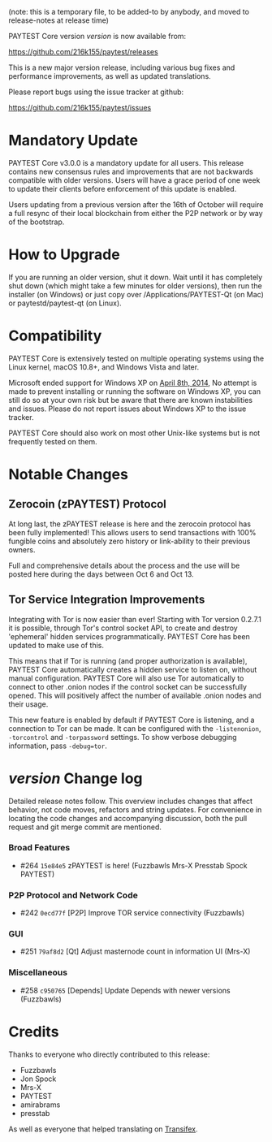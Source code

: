 (note: this is a temporary file, to be added-to by anybody, and moved to release-notes at release time)

PAYTEST Core version *version* is now available from:

  <https://github.com/216k155/paytest/releases>

This is a new major version release, including various bug fixes and
performance improvements, as well as updated translations.

Please report bugs using the issue tracker at github:

  <https://github.com/216k155/paytest/issues>

Mandatory Update
==============

PAYTEST Core v3.0.0 is a mandatory update for all users. This release contains new consensus rules and improvements that are not backwards compatible with older versions. Users will have a grace period of one week to update their clients before enforcement of this update is enabled.

Users updating from a previous version after the 16th of October will require a full resync of their local blockchain from either the P2P network or by way of the bootstrap.

How to Upgrade
==============

If you are running an older version, shut it down. Wait until it has completely shut down (which might take a few minutes for older versions), then run the installer (on Windows) or just copy over /Applications/PAYTEST-Qt (on Mac) or paytestd/paytest-qt (on Linux).

Compatibility
==============

PAYTEST Core is extensively tested on multiple operating systems using
the Linux kernel, macOS 10.8+, and Windows Vista and later.

Microsoft ended support for Windows XP on [April 8th, 2014](https://www.microsoft.com/en-us/WindowsForBusiness/end-of-xp-support),
No attempt is made to prevent installing or running the software on Windows XP, you
can still do so at your own risk but be aware that there are known instabilities and issues.
Please do not report issues about Windows XP to the issue tracker.

PAYTEST Core should also work on most other Unix-like systems but is not
frequently tested on them.

Notable Changes
===============

Zerocoin (zPAYTEST) Protocol
---------------------

At long last, the zPAYTEST release is here and the zerocoin protocol has been fully implemented! This allows users to send transactions with 100% fungible coins and absolutely zero history or link-ability to their previous owners.

Full and comprehensive details about the process and the use will be posted here during the days between Oct 6 and Oct 13.

Tor Service Integration Improvements
---------------------

Integrating with Tor is now easier than ever! Starting with Tor version 0.2.7.1 it is possible, through Tor's control socket API, to create and destroy 'ephemeral' hidden services programmatically. PAYTEST Core has been updated to make use of this.

This means that if Tor is running (and proper authorization is available), PAYTEST Core automatically creates a hidden service to listen on, without manual configuration. PAYTEST Core will also use Tor automatically to connect to other .onion nodes if the control socket can be successfully opened. This will positively affect the number of available .onion nodes and their usage.

This new feature is enabled by default if PAYTEST Core is listening, and a connection to Tor can be made. It can be configured with the `-listenonion`, `-torcontrol` and `-torpassword` settings. To show verbose debugging information, pass `-debug=tor`.

*version* Change log
=================

Detailed release notes follow. This overview includes changes that affect
behavior, not code moves, refactors and string updates. For convenience in locating
the code changes and accompanying discussion, both the pull request and
git merge commit are mentioned.

### Broad Features
- #264 `15e84e5` zPAYTEST is here! (Fuzzbawls Mrs-X Presstab Spock PAYTEST)

### P2P Protocol and Network Code
- #242 `0ecd77f` [P2P] Improve TOR service connectivity (Fuzzbawls)

### GUI
- #251 `79af8d2` [Qt] Adjust masternode count in information UI (Mrs-X)

### Miscellaneous
- #258 `c950765` [Depends] Update Depends with newer versions (Fuzzbawls)

Credits
=======

Thanks to everyone who directly contributed to this release:
- Fuzzbawls
- Jon Spock
- Mrs-X
- PAYTEST
- amirabrams
- presstab

As well as everyone that helped translating on [Transifex](https://www.transifex.com/projects/p/216k155-translations/).
